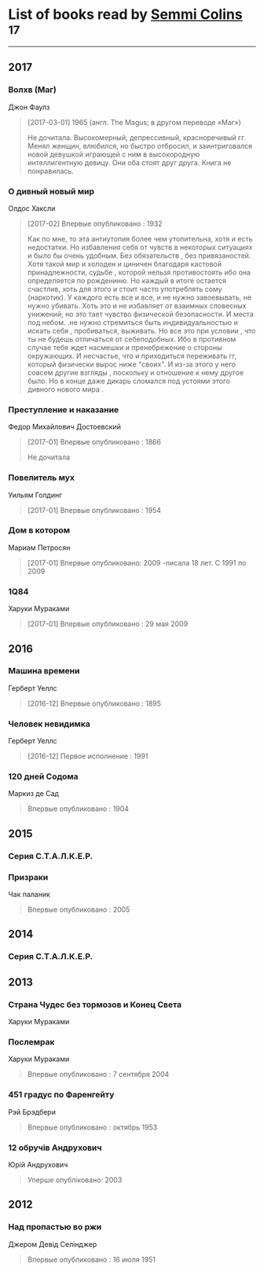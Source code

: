 # List of books read by [Semmi Colins ](https://plus.google.com/100632786848817999592)<sup>17</sup>
---

## 2017

### Волхв (Маг)
Джон Фаулз
> [2017-03-01] 1965
>  (англ. The Magus; в другом переводе «Маг»)
> 
> Не дочитала. Высокомерный, депрессивный, красноречивый гг. Менял женщин, влюбился, но быстро отбросил, и заинтриговался новой девушкой играющей с ним в высокородную интеллигентную девицу. Они оба стоят друг друга. Книга не понравилась.


### О дивный новый мир
Олдос Хаксли
> [2017-02] Впервые опубликовано : 1932
> 
> Как по мне, то эта антиутопия более чем утопительна, хотя и есть недостатки. Но избавления себя от чувств в некоторых ситуациях и было бы очень удобным. Без обязательств , без привязаностей. Хотя такой мир и холоден и циничен благодаря кастовой принадлежности, судьбе , которой нельзя противостоять ибо она определяется по рождениню. Но каждый в итоге остается счастлив, хоть для этого и стоит часто употреблять сому (наркотик). У  каждого есть все и все, и не нужно завоевывать, не нужно убивать. Хоть это и не избавляет от взаимных словесных унижений, но это тает чувство физической безопасности. И места под небом. .не нужно стремиться быть индивидуальностью и искать себя , пробиваться, выживать. Но все это при условии , что  ты не будешь отличаться от себеподобных. Ибо в противном случае тебя ждет насмешки и пренебрежение о стороны окружающих. И несчастье, что и приходиться переживать гг, который физически вырос ниже "своих". И из-за этого у него совсем другие взгляды , поскольку и отношение к нему другое было. 
> Но в конце даже дикарь сломался под устоями этого дивного нового мира .


### Преступление и наказание
Федор Михайлович Достоевский
> [2017-01] Впервые опубликовано : 1866
> 
> Не дочитала


### Повелитель мух
Уильям Голдинг
> [2017-01] Впервые опубликовано : 1954


### Дом в котором
Мариам Петросян
> [2017-01] Впервые опубликовано: 2009
> -писала 18 лет. С 1991 по 2009


### 1Q84
Харуки Мураками
> [2017-01] Впервые опубликовано : 29 мая 2009



## 2016

### Машина времени
Герберт Уеллс
> [2016-12] Впервые опубликовано : 1895


### Человек невидимка
Герберт Уеллс
> [2016-12] Первое исполнение : 1991


### 120 дней Содома
Маркиз де Сад
> Впервые опубликовано : 1904



## 2015

### Серия С.Т.А.Л.К.Е.Р.


### Призраки
Чак паланик
> Впервые опубликовано : 2005



## 2014

### Серия С.Т.А.Л.К.Е.Р.



## 2013

### Страна Чудес без тормозов и Конец Света
Харуки Мураками


### Послемрак
Харуки Мураками
> Впервые опубликовано : 7 сентября 2004


### 451 градус по Фаренгейту
Рэй Брэдбери
> Впервые опубликовано : октябрь 1953


### 12 обручів Андрухович
Юрій Андрухович
> Уперше опубліковано: 2003



## 2012

### Над пропастью во ржи
Джером Девід Селінджер
> Впервые опубликовано : 16 июля 1951



